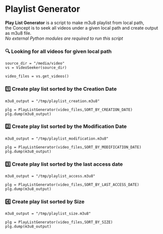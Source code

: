 # Playlist Generator
**Play List Generator** is a script to make m3u8 playlist from local path,</br>
the Concept is to seek all videos under a given local path and create output as m3u8 file.</br>
*No external Python modules are required to run this script*

### :mag: Looking for all videos for given local path
```
source_dir = "/media/video"
vs = VideoSeeker(source_dir)

video_files = vs.get_videos()
```

### :one: Create play list sorted by the Creation Date
```
m3u8_output = "/tmp/playlist_creation.m3u8"

plg = PlayListGenerator(video_files,SORT_BY_CREATION_DATE)
plg.dump(m3u8_output)
```

### :two: Create play list sorted by the Modification Date
```
m3u8_output = "/tmp/playlist_modification.m3u8"

plg = PlayListGenerator(video_files,SORT_BY_MODIFICATION_DATE)
plg.dump(m3u8_output)
```

### :three: Create play list sorted by the last access date
```
m3u8_output = "/tmp/playlist_access.m3u8"

plg = PlayListGenerator(video_files,SORT_BY_LAST_ACCESS_DATE)
plg.dump(m3u8_output)
```

### :four: Create play list sorted by Size
```
m3u8_output = "/tmp/playlist_size.m3u8"

plg = PlayListGenerator(video_files,SORT_BY_SIZE)
plg.dump(m3u8_output)
```
